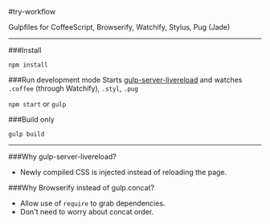 #try-workflow

Gulpfiles for CoffeeScript, Browserify, Watchify, Stylus, Pug (Jade)
___

###Install

`npm install`

###Run development mode
Starts [gulp-server-livereload](https://github.com/hiddentao/gulp-server-livereload) and watches `.coffee` (through Watchify), `.styl`, `.pug`

`npm start` or `gulp`

###Build only

`gulp build`

___

###Why gulp-server-livereload?
- Newly compiled CSS is injected instead of reloading the page.

###Why Browserify instead of gulp.concat?
- Allow use of `require` to grab dependencies.
- Don't need to worry about concat order.

